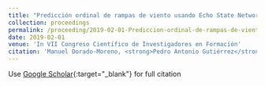 ```yaml
---
title: "Predicción ordinal de rampas de viento usando Echo State Networks de complejidad reducida"
collection: proceedings
permalink: /proceeding/2019-02-01-Prediccion-ordinal-de-rampas-de-viento-usando-Echo-State-Networks-de-complejidad-reducida
date: 2019-02-01
venue: 'In VII Congreso Cientı́fico de Investigadores en Formación'
citation: 'Manuel Dorado-Moreno, <strong>Pedro Antonio Gutiérrez</strong>, César Hervás-Martínez, &quot;Predicción ordinal de rampas de viento usando Echo State Networks de complejidad reducida.&quot; In VII Congreso Cientı́fico de Investigadores en Formación, Creando Redes Doctorales Vol. VII: Investiga y Comunica, Vol. III, 2019, Córdoba, Spain, pp.629--632.'
---
```

Use [Google Scholar](https://scholar.google.com/scholar?q=Prediccion+ordinal+de+rampas+de+viento+usando+Echo+State+Networks+de+complejidad+reducida){:target="_blank"} for full citation